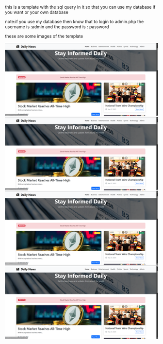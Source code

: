 this is a template with the sql query in it so that you can use my database if you want or your own database

note:if you use my database then know that to login to admin.php the username is :admin and the password is : password 

these are some images of the template

![image alt](https://github.com/MuhamadJalalDev/news-website-template/blob/main/screenshot1.png?raw=true)
![image alt](https://github.com/MuhamadJalalDev/news-website-template/blob/main/screenshot1.png?raw=true)
![image alt](https://github.com/MuhamadJalalDev/news-website-template/blob/main/screenshot1.png?raw=true)
![image alt](https://github.com/MuhamadJalalDev/news-website-template/blob/main/screenshot1.png?raw=true)
